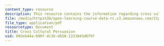 ```yaml
---
content_type: resource
description: This resource contains the information regarding cross cultural persuasion.
file: /media/https%3A/open-learning-course-data-rc.s3.amazonaws.com/21g-019-communicating-across-cultures-spring-2005/002eb44a690fdc3bd6581323843d6f97_MIT21G_019S05_pers_exe.pdf
file_type: application/pdf
resourcetype: Document
title: Cross Cultural Persuasion
uid: 002eb44a-690f-dc3b-d658-1323843d6f97
---
```

